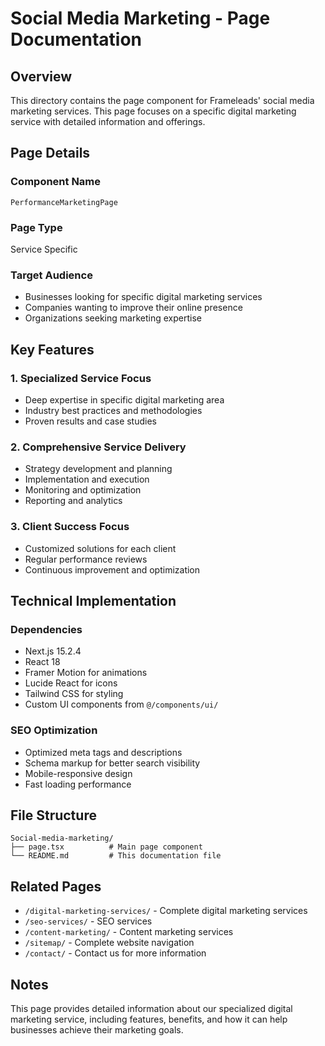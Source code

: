 # Social Media Marketing - Page Documentation

## Overview
This directory contains the page component for Frameleads' social media marketing services. This page focuses on a specific digital marketing service with detailed information and offerings.

## Page Details

### Component Name
`PerformanceMarketingPage`

### Page Type
Service Specific

### Target Audience
- Businesses looking for specific digital marketing services
- Companies wanting to improve their online presence
- Organizations seeking marketing expertise

## Key Features

### 1. Specialized Service Focus
- Deep expertise in specific digital marketing area
- Industry best practices and methodologies
- Proven results and case studies

### 2. Comprehensive Service Delivery
- Strategy development and planning
- Implementation and execution
- Monitoring and optimization
- Reporting and analytics

### 3. Client Success Focus
- Customized solutions for each client
- Regular performance reviews
- Continuous improvement and optimization

## Technical Implementation

### Dependencies
- Next.js 15.2.4
- React 18
- Framer Motion for animations
- Lucide React for icons
- Tailwind CSS for styling
- Custom UI components from `@/components/ui/`

### SEO Optimization
- Optimized meta tags and descriptions
- Schema markup for better search visibility
- Mobile-responsive design
- Fast loading performance

## File Structure
```
Social-media-marketing/
├── page.tsx          # Main page component
└── README.md         # This documentation file
```

## Related Pages
- `/digital-marketing-services/` - Complete digital marketing services
- `/seo-services/` - SEO services
- `/content-marketing/` - Content marketing services
- `/sitemap/` - Complete website navigation
- `/contact/` - Contact us for more information

## Notes
This page provides detailed information about our specialized digital marketing service, including features, benefits, and how it can help businesses achieve their marketing goals.
